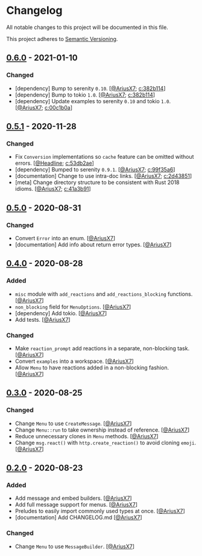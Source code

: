 # Changelog

All notable changes to this project will be documented in this file.

This project adheres to [Semantic Versioning][semver].

## [0.6.0] - 2021-01-10

### Changed

- [dependency] Bump to serenity `0.10`. \[[@AriusX7]; [c:382b114]]
- [dependency] Bump to tokio `1.0`. \[[@AriusX7]; [c:382b114]]
- [dependency] Update examples to serenity `0.10` and tokio `1.0`. \[[@AriusX7]; [c:00c1b0a]]

## [0.5.1] - 2020-11-28

### Changed

- Fix `Conversion` implementations so `cache` feature can be omitted without errors. \[[@Headline]; [c:53db2ae]]
- [dependency] Bumped to serenity `0.9.1`. \[[@AriusX7]; [c:99f35a6]]
- [documentation] Change to use intra-doc links. \[[@AriusX7]; [c:2d43851]]
- [meta] Change directory structure to be consistent with Rust 2018 idioms. \[[@AriusX7]; [c:41a3b91]]

## [0.5.0] - 2020-08-31

### Changed

- Convert `Error` into an enum. \[[@AriusX7]]
- [documentation] Add info about return error types. \[[@AriusX7]]

## [0.4.0] - 2020-08-28

### Added

- `misc` module with `add_reactions` and `add_reactions_blocking` functions. \[[@AriusX7]]
- `non_blocking` field for `MenuOptions`. \[[@AriusX7]]
- [dependency] Add tokio. \[[@AriusX7]]
- Add tests. \[[@AriusX7]]

### Changed

- Make `reaction_prompt` add reactions in a separate, non-blocking task. \[[@AriusX7]]
- Convert `examples` into a workspace. \[[@AriusX7]]
- Allow `Menu` to have reactions added in a non-blocking fashion. \[[@AriusX7]]

## [0.3.0] - 2020-08-25

### Changed

- Change `Menu` to use `CreateMessage`. \[[@AriusX7]]
- Change `Menu::run` to take ownership instead of reference. \[[@AriusX7]]
- Reduce unnecessary clones in `Menu` methods. \[[@AriusX7]]
- Change `msg.react()` with `http.create_reaction()` to avoid cloning `emoji`. \[[@AriusX7]]

## [0.2.0] - 2020-08-23

### Added

- Add message and embed builders. \[[@AriusX7]]
- Add full message support for menus. \[[@AriusX7]]
- Preludes to easily import commonly used types at once. \[[@AriusX7]]
- [documentation] Add CHANGELOG.md \[[@AriusX7]]

### Changed

- Change `Menu` to use `MessageBuilder`. \[[@AriusX7]]

[semver]: https://semver.org/spec/v2.0.0.html

<!-- TAGS -->
[0.2.0]: https://github.com/AriusX7/serenity-utils/compare/v0.1.0...v0.2.0
[0.3.0]: https://github.com/AriusX7/serenity-utils/compare/v0.2.0...v0.3.0
[0.4.0]: https://github.com/AriusX7/serenity-utils/compare/v0.3.0...v0.4.0
[0.5.0]: https://github.com/AriusX7/serenity-utils/compare/v0.4.0...v0.5.0
[0.5.1]: https://github.com/AriusX7/serenity-utils/compare/v0.5.0...v0.5.1
[0.6.0]: https://github.com/AriusX7/serenity-utils/compare/v0.5.1...v0.6.0

<!-- CONTRIBUTORS -->
[@AriusX7]: https://github.com/AriusX7
[@Headline]: https://github.com/Headline

<!-- COMMITS -->
[c:00c1b0a]: https://github.com/AriusX7/serenity-utils/commit/00c1b0a2df9be211b2c880ae5ade0ec8d17a601b
[c:382b114]: https://github.com/AriusX7/serenity-utils/commit/382b1143abf931ac0efff93404523d65d0741bfa
[c:99f35a6]: https://github.com/AriusX7/serenity-utils/commit/99f35a6f502302b7242a13fa0e11bc5eb7adc460
[c:41a3b91]: https://github.com/AriusX7/serenity-utils/commit/41a3b91536368719a1f7dcc4f217808414acf770
[c:2d43851]: https://github.com/AriusX7/serenity-utils/commit/2d4385195826027a486e4b1752a2ceac17fb3b99
[c:53db2ae]: https://github.com/AriusX7/serenity-utils/commit/53db2aef3673b6fff4c49c2a787c17f7d8da0cb7
